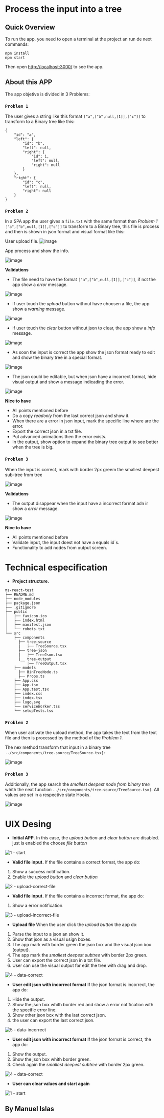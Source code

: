 # Process the input into a tree

## Quick Overview
To run the app, you need to open a terminal at the project an run de next commands:

```
npm install
npm start
```
Then open [http://localhost:3000/](http://localhost:3000/) to see the app.


## About this APP

The app objetive is divided in 3 Problems:

### `Problem 1`

The user gives a string like this format `["a",["b",null,[1]],["c"]]` to transform to a Binary tree like this:

```
{
	"id": "a",
	"left": {
		"id": "b",
		"left": null,
		"right": {
			"id": 1,
			"left": null,
			"right": null
		}
	},
	"right": {
		"id": "c",
		"left": null,
		"right": null
	}
}
```

### `Problem 2`

In a SPA app the user gives a `file.txt` with the same format than _Problem 1_  `["a",["b",null,[1]],["c"]]` to transform to a Binary tree, this file is process and then is shown in json format and visual format like this:

User upload file.
![image](https://user-images.githubusercontent.com/37640479/143906969-bce70796-a50a-442e-aa37-55a0fe3ad3e0.png)

App process and show the info.

![image](https://user-images.githubusercontent.com/37640479/143907139-e36d8063-8fb7-4369-bd7a-47cc6dc9c193.png)

**Validations**

- The file need to have the format `["a",["b",null,[1]],["c"]]`, if not the app show a _error_ message.

![image](https://user-images.githubusercontent.com/37640479/143910127-d7d4a76d-187f-499c-b22e-929d8c772f59.png)

- If user touch the _upload_ button without have choosen a file, the app show a _warning_ message.

![image](https://user-images.githubusercontent.com/37640479/143909854-afda67c3-9a64-471e-9797-d4fd78057144.png)

- If user touch the _clear_ button without json to clear, the app show a _info_ message.

![image](https://user-images.githubusercontent.com/37640479/143910455-e874ae6f-781d-4c98-b1e4-8a4dd52ae8c4.png)

- As soon the input is correct the app show the json format ready to edit and show the binary tree in a special format.

![image](https://user-images.githubusercontent.com/37640479/143907139-e36d8063-8fb7-4369-bd7a-47cc6dc9c193.png)

- The json could be editable, but when json have a incorrect format, hide visual output and show a message indicading the error.

![image](https://user-images.githubusercontent.com/37640479/143909064-d686c62f-43a7-4065-9541-8e66e22e9513.png)


**Nice to have**
- All points mentioned before
- Do a copy _readonly_ from the last correct json and show it.
- When there are a error in json input, mark the specific line where are the error.
- Export the correct json in a txt file.
- Put advanced animations then the error exists.
- In the output, show option to expand the binary tree output to see better when the tree is big.

### `Problem 3`

When the input is correct, mark with border 2px greem the smallest deepest sub-tree from tree

![image](https://user-images.githubusercontent.com/37640479/143913056-1acce266-84a7-4486-8dc5-b348f3e85f4a.png)

**Validations**
- The output disappear when the input have a incorrect format adn ir show a _error_ message.
 
![image](https://user-images.githubusercontent.com/37640479/143909064-d686c62f-43a7-4065-9541-8e66e22e9513.png)

**Nice to have**
- All points mentioned before
- Validate input, the input doest not have a equals id´s.
- Functionality to add nodes from output screen.
# Technical especification

- **Project structure.**

```
ms-react-test
├── README.md
├── node_modules
├── package.json
├── .gitignore
├── public
│   ├── favicon.ico
│   ├── index.html
│   ├── manifest.json
│   └── robots.txt
└── src
    ├── components
      ├── tree-source
      |   ├── TreeSource.tsx
      ├── tree-json
      |   ├── TreeJson.tsx
      |__ tree-output
          |── TreeOutput.tsx
    ├── models
      ├── BinTreeNode.ts
      ├── Props.ts
    ├── App.css
    ├── App.tsx
    ├── App.test.tsx
    ├── index.css
    ├── index.tsx
    ├── logo.svg
    └── serviceWorker.tss
    └── setupTests.tss
```

### `Problem 2` 

When user activate the upload method, the app takes the text from the text file and then is processed by the method of the _Problem 1_. 

The nex method transform that input in a binary tree `../src/components/tree-source/TreeSource.tsx]`:

![image](https://user-images.githubusercontent.com/37640479/143896960-39e38c79-f136-4d8a-bddc-2a8ebaa734f6.png)

### `Problem 3` 

Additionally, the app search the _smallest deepest node from binary tree_ whith the next function `../src/components/tree-source/TreeSource.tsx]`. All values are set in a respective state Hooks.

![image](https://user-images.githubusercontent.com/37640479/143903508-feeb6202-043f-47f1-8cff-8b129bc19e43.png)



# UIX Desing

- **Initial APP.** In this case, the _upload button_ and _clear button_ are disabled. just is enabled the choose _file button_

![1 - start](https://user-images.githubusercontent.com/37640479/143927525-e44de66c-90e9-4a41-888a-654a57f901b7.png)

- **Valid file input.** If the file contains a correct format, the app do:
1. Show a success notification.
2. Enable the _upload button_ and _clear button_

![2 - upload-correct-file](https://user-images.githubusercontent.com/37640479/143927976-f1a5556b-93c0-4e52-a448-e1b4a2207860.png)

- **Valid file input.** If the file contains a incorrect format, the app do:
1. Show a error notification.

![3 - upload-incorrect-file](https://user-images.githubusercontent.com/37640479/143928053-e4123af5-8da8-4f71-81b1-e8ce658e8572.png)

- **Upload file** When the user click the _upload button_ the app do:
1. Parse the input to a json an show it.
2. Show that json as a visual usign boxes. 
3. The app mark with border green the json box and the visual json box (output). 
4. The app mark the _smallest deepest subtree_ with border 2px green.
5. User can export the correct json in a txt file.
6. User can use the visual output for edit the tree with drag and drop.

![4 - data-correct](https://user-images.githubusercontent.com/37640479/143928643-cfc53a6c-69f0-454b-aa49-81e500e1c478.png)

- **User edit json with incorrect format** If the json format is incorrect, the app do:
1. Hide the output.
2. Show the json box whith border red and show a error notification with the specific error line.
3. Show other json box with the last correct json.
4. the user can export the last correct json.

![5 - data-incorrect](https://user-images.githubusercontent.com/37640479/143928922-354c6997-299f-42ef-b585-91d99dbb4c17.png)

- **User edit json with incorrect format** If the json format is correct, the app do:
1. Show the output.
2. Show the json box whith border green.
3. Check again the _smallest deepest subtree_ with border 2px green.

![4 - data-correct](https://user-images.githubusercontent.com/37640479/143928643-cfc53a6c-69f0-454b-aa49-81e500e1c478.png)

- **User can clear values and start again** 

![1 - start](https://user-images.githubusercontent.com/37640479/143927525-e44de66c-90e9-4a41-888a-654a57f901b7.png)


## By Manuel Islas
